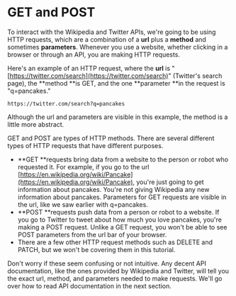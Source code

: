# GET and POST

To interact with the Wikipedia and Twitter APIs, we're going to be using HTTP requests, which are a combination of a **url** plus a **method** and sometimes **parameters**. Whenever you use a website, whether clicking in a browser or through an API, you are making HTTP requests.

Here's an example of an HTTP request, where the **url** is "[https://twitter.com/search](https://twitter.com/search)" \(Twitter's search page\), the **method **is GET, and the one **parameter **in the request is "q=pancakes."

```
https://twitter.com/search?q=pancakes
```

Although the url and parameters are visible in this example, the method is a little more abstract.

GET and POST are types of HTTP methods. There are several different types of HTTP requests that have different purposes.

* **GET **requests bring data from a website to the person or robot who requested it. For example, if you go to the url [https://en.wikipedia.org/wiki/Pancake](https://en.wikipedia.org/wiki/Pancake), you're just going to get information about pancakes. You're not giving Wikipedia any new information about pancakes. Parameters for GET requests are visible in the url, like we saw earlier with q=pancakes.
* **POST **requests push data from a person or robot to a website. If you go to Twitter to tweet about how much you love pancakes, you're making a POST request. Unlike a GET request, you won't be able to see POST parameters from the url bar of your browser. 
* There are a few other HTTP request methods such as DELETE and PATCH, but we won't be covering them in this tutorial.

Don't worry if these seem confusing or not intuitive. Any decent API documentation, like the ones provided by Wikipedia and Twitter, will tell you the exact url, method, and parameters needed to make requests. We'll go over how to read API documentation in the next section.



